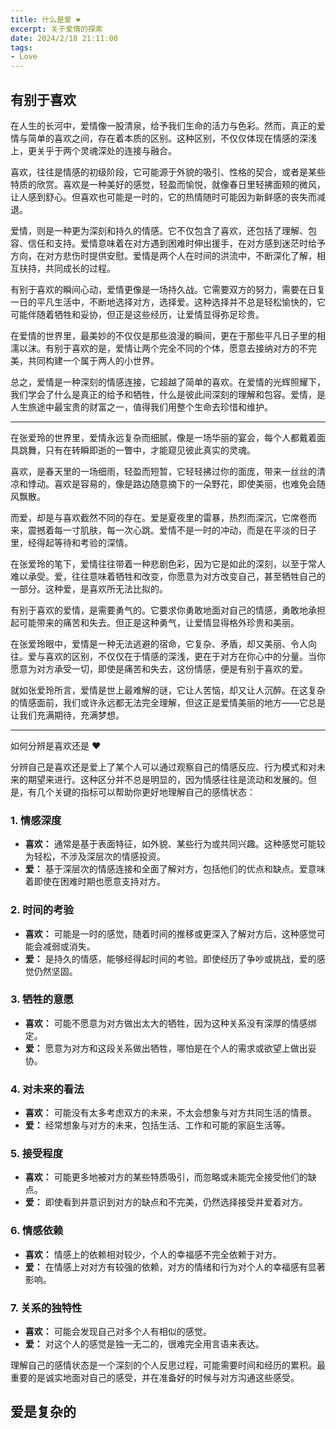 ```yaml
---
title: 什么是爱 ❤️
excerpt: 关于爱情的探索
date: 2024/2/18 21:11:00
tags:
- Love
---
```


## 有别于喜欢

在人生的长河中，爱情像一股清泉，给予我们生命的活力与色彩。然而，真正的爱情与简单的喜欢之间，存在着本质的区别。这种区别，不仅仅体现在情感的深浅上，更关乎于两个灵魂深处的连接与融合。

喜欢，往往是情感的初级阶段，它可能源于外貌的吸引、性格的契合，或者是某些特质的欣赏。喜欢是一种美好的感觉，轻盈而愉悦，就像春日里轻拂面颊的微风，让人感到舒心。但喜欢也可能是一时的，它的热情随时可能因为新鲜感的丧失而减退。

爱情，则是一种更为深刻和持久的情感。它不仅包含了喜欢，还包括了理解、包容、信任和支持。爱情意味着在对方遇到困难时伸出援手，在对方感到迷茫时给予方向，在对方悲伤时提供安慰。爱情是两个人在时间的洪流中，不断深化了解，相互扶持，共同成长的过程。

有别于喜欢的瞬间心动，爱情更像是一场持久战。它需要双方的努力，需要在日复一日的平凡生活中，不断地选择对方，选择爱。这种选择并不总是轻松愉快的，它可能伴随着牺牲和妥协，但正是这些经历，让爱情显得弥足珍贵。

在爱情的世界里，最美妙的不仅仅是那些浪漫的瞬间，更在于那些平凡日子里的相濡以沫。有别于喜欢的是，爱情让两个完全不同的个体，愿意去接纳对方的不完美，共同构建一个属于两人的小世界。

总之，爱情是一种深刻的情感连接，它超越了简单的喜欢。在爱情的光辉照耀下，我们学会了什么是真正的给予和牺牲，什么是彼此间深刻的理解和包容。爱情，是人生旅途中最宝贵的财富之一，值得我们用整个生命去珍惜和维护。

---

在张爱玲的世界里，爱情永远复杂而细腻，像是一场华丽的宴会，每个人都戴着面具跳舞，只有在转瞬即逝的一瞥中，才能窥见彼此真实的灵魂。

喜欢，是春天里的一场细雨，轻盈而短暂，它轻轻拂过你的面庞，带来一丝丝的清凉和悸动。喜欢是容易的，像是路边随意摘下的一朵野花，即使美丽，也难免会随风飘散。

而爱，却是与喜欢截然不同的存在。爱是夏夜里的雷暴，热烈而深沉，它席卷而来，震撼着每一寸肌肤，每一次心跳。爱情不是一时的冲动，而是在平淡的日子里，经得起等待和考验的深情。

在张爱玲的笔下，爱情往往带着一种悲剧色彩，因为它是如此的深刻，以至于常人难以承受。爱，往往意味着牺牲和改变，你愿意为对方改变自己，甚至牺牲自己的一部分。这种爱，是喜欢所无法比拟的。

有别于喜欢的爱情，是需要勇气的。它要求你勇敢地面对自己的情感，勇敢地承担起可能带来的痛苦和失去。但正是这种勇气，让爱情显得格外珍贵和美丽。

在张爱玲眼中，爱情是一种无法逃避的宿命，它复杂、矛盾，却又美丽、令人向往。爱与喜欢的区别，不仅仅在于情感的深浅，更在于对方在你心中的分量。当你愿意为对方承受一切，即使是痛苦和失去，这份情感，便是有别于喜欢的爱。

就如张爱玲所言，爱情是世上最难解的谜，它让人苦恼，却又让人沉醉。在这复杂的情感面前，我们或许永远都无法完全理解，但这正是爱情美丽的地方——它总是让我们充满期待，充满梦想。

---

如何分辨是喜欢还是 ❤️

分辨自己是喜欢还是爱上了某个人可以通过观察自己的情感反应、行为模式和对未来的期望来进行。这种区分并不总是明显的，因为情感往往是流动和发展的。但是，有几个关键的指标可以帮助你更好地理解自己的感情状态：

### 1. 情感深度

- **喜欢：** 通常是基于表面特征，如外貌、某些行为或共同兴趣。这种感觉可能较为轻松，不涉及深层次的情感投资。
- **爱：** 基于深层次的情感连接和全面了解对方，包括他们的优点和缺点。爱意味着即使在困难时期也愿意支持对方。

### 2. 时间的考验

- **喜欢：** 可能是一时的感觉，随着时间的推移或更深入了解对方后，这种感觉可能会减弱或消失。
- **爱：** 是持久的情感，能够经得起时间的考验。即使经历了争吵或挑战，爱的感觉仍然坚固。

### 3. 牺牲的意愿

- **喜欢：** 可能不愿意为对方做出太大的牺牲，因为这种关系没有深厚的情感绑定。
- **爱：** 愿意为对方和这段关系做出牺牲，哪怕是在个人的需求或欲望上做出妥协。

### 4. 对未来的看法

- **喜欢：** 可能没有太多考虑双方的未来，不太会想象与对方共同生活的情景。
- **爱：** 经常想象与对方的未来，包括生活、工作和可能的家庭生活等。

### 5. 接受程度

- **喜欢：** 可能更多地被对方的某些特质吸引，而忽略或未能完全接受他们的缺点。
- **爱：** 即使看到并意识到对方的缺点和不完美，仍然选择接受并爱着对方。

### 6. 情感依赖

- **喜欢：** 情感上的依赖相对较少，个人的幸福感不完全依赖于对方。
- **爱：** 在情感上对对方有较强的依赖，对方的情绪和行为对个人的幸福感有显著影响。

### 7. 关系的独特性

- **喜欢：** 可能会发现自己对多个人有相似的感觉。
- **爱：** 对这个人的感觉是独一无二的，很难完全用言语来表达。

理解自己的感情状态是一个深刻的个人反思过程，可能需要时间和经历的累积。最重要的是诚实地面对自己的感受，并在准备好的时候与对方沟通这些感受。

## 爱是复杂的
